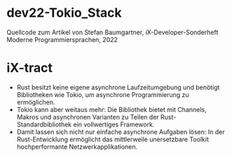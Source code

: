 # dev22-Tokio_Stack
Quellcode zum Artikel von Stefan Baumgartner, iX-Developer-Sonderheft Moderne Programmiersprachen, 2022

# iX-tract
* Rust besitzt keine eigene asynchrone Laufzeitumgebung und benötigt Bibliotheken wie Tokio, um asynchrone Programmierung zu ermöglichen. 
* Tokio kann aber weitaus mehr: Die Bibliothek bietet mit Channels, Makros und asynchronen Varianten zu Teilen der Rust-Standardbibliothek ein vollwertiges Framework. 
* Damit lassen sich nicht nur einfache asynchrone Aufgaben lösen: In der Rust-Entwicklung ermöglicht das mittlerweile unersetzbare Toolkit hochperformante Netzwerkapplikationen.
